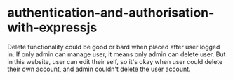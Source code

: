 # authentication-and-authorisation-with-expressjs

Delete functionality could be good or bard when placed after user logged in. If only admin can manage user, it means only admin can delete user. But in this website, user can edit their self, so it's okay when user could delete their own account, and admin couldn't delete the user account.
